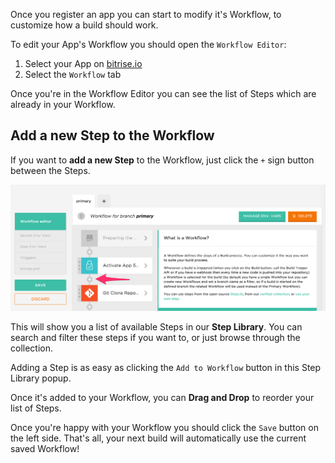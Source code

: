 Once you register an app you can start to modify it's Workflow,
to customize how a build should work.

To edit your App's Workflow you should open the `Workflow Editor`:

1. Select your App on [bitrise.io](https://www.bitrise.io)
2. Select the `Workflow` tab

Once you're in the Workflow Editor you can see the list of Steps which are already in your Workflow.

## Add a new Step to the Workflow

If you want to **add a new Step** to the Workflow,
just click the `+` sign button between the Steps.

![Add step button in Workflow Editor](/img/getting-started/add-new-step-button-in-workflow-editor.png)

This will show you a list of available Steps in our __Step Library__.
You can search and filter these steps if you want to, or just browse through the collection.

Adding a Step is as easy as clicking the `Add to Workflow` button
in this Step Library popup.

Once it's added to your Workflow, you can __Drag and Drop__ to reorder your list of Steps.

Once you're happy with your Workflow you should click the `Save` button on the left side.
That's all, your next build will automatically use the current saved Workflow!
